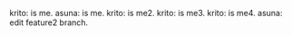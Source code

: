 krito: is me.
asuna: is me.
krito: is me2.
krito: is me3.
krito: is me4.
asuna: edit feature2 branch.
